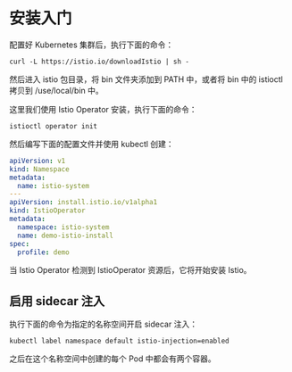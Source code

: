 # 安装入门

配置好 Kubernetes 集群后，执行下面的命令：

```shell
curl -L https://istio.io/downloadIstio | sh -
```

然后进入 istio 包目录，将 bin 文件夹添加到 PATH 中，或者将 bin 中的 istioctl 拷贝到 /use/local/bin 中。

这里我们使用 Istio Operator 安装，执行下面的命令：

```shell
istioctl operator init
```

然后编写下面的配置文件并使用 kubectl 创建：

```yaml
apiVersion: v1
kind: Namespace
metadata:
  name: istio-system
---
apiVersion: install.istio.io/v1alpha1
kind: IstioOperator
metadata:
  namespace: istio-system
  name: demo-istio-install
spec:
  profile: demo
```

当 Istio Operator 检测到 IstioOperator 资源后，它将开始安装 Istio。

## 启用 sidecar 注入

执行下面的命令为指定的名称空间开启 sidecar 注入：

```shell
kubectl label namespace default istio-injection=enabled
```

之后在这个名称空间中创建的每个 Pod 中都会有两个容器。
